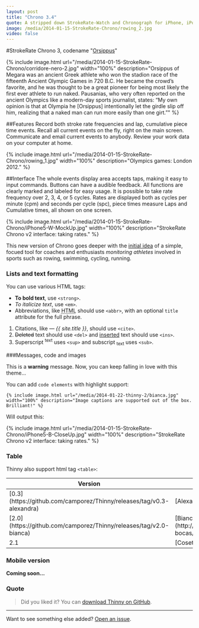 ```yaml
---
layout: post
title: "Chrono 3.4"
quote: A stripped down StrokeRate-Watch and Chronograph for iPhone, iPod, and iPad, StrokeRate Chrono is an great tool for every rowing, swimming, and running enthusiast, every coach, every trainer, and official.
image: /media/2014-01-15-StrokeRate-Chrono/rowing_2.jpg
video: false
---
```


#StrokeRate Chrono 3, codename "[Orsippus](http://https://en.wikipedia.org/wiki/Orsippus)"

{% include image.html url="/media/2014-01-15-StrokeRate-Chrono/corridore-nero-2.jpg" width="100%" description="Orsippus of Megara was an ancient Greek athlete who won the stadion race of the fifteenth Ancient Olympic Games in 720 B.C. He became the crowd’s favorite, and he was thought to be a great pioneer for being most likely the first ever athlete to run naked. Pausanias, who very often reported on the ancient Olympics like a modern-day sports journalist, states: “My own opinion is that at Olympia he [Orsippus] intentionally let the girdle slip off him, realizing that a naked man can run more easily than one girt.”" %}

##Features
Record both stroke rate frequencies and lap, cumulative piece time events.
Recall all current events on the fly, right on the main screen.
Communicate and email current events to anybody. 
Review your work data on your computer at home.

{% include image.html url="/media/2014-01-15-StrokeRate-Chrono/rowing_1.jpg" width="100%" description="Olympics games: London 2012." %}

##Interface
The whole events display area accepts taps, making it easy to input commands.
Buttons can have a audible feedback. All functions are clearly marked and labeled for easy usage.
It is possible to take rate frequency over 2, 3, 4, or 5 cycles.
Rates are displayed both as cycles per minute (cpm) and seconds per cycle (spc), piece times measure Laps and Cumulative times, all shown on one screen.

{% include image.html url="/media/2014-01-15-StrokeRate-Chrono/iPhone5-W-MockUp.jpg" width="100%" description="StrokeRate Chrono v2 interface: taking rates." %}

This new version of Chrono goes deeper with the [initial idea](http://morosaka.github.io/the_road_to_follow/) of a simple, focued tool for coaches and enthusiasts <cite>monitoring athletes</cite> involved in sports such as rowing, swimming, cycling, running.

### Lists and text formatting

You can use various HTML tags:

- **To bold text**, use `<strong>`.
- *To italicize text*, use `<em>`.
- Abbreviations, like <abbr title="HyperText Markup Langage">HTML</abbr> should use `<abbr>`, with an optional `title` attribute for the full phrase.

1. Citations, like <cite>&mdash; {{ site.title }}</cite>, should use `<cite>`.
2. <del>Deleted</del> text should use `<del>` and <ins>inserted</ins> text should use `<ins>`.
3. Superscript <sup>text</sup> uses `<sup>` and subscript <sub>text</sub> uses `<sub>`.

###Messages, code and images

<div class="message">This is a <strong>warning</strong> message. Now, you can keep falling in love with this theme...</div>

You can add `code elements` with highlight support:
<div class="highlight"><pre><code class="ruby"><span class="p">{</span><span class="o">%</span> <span class="kp">include</span> <span class="n">image</span><span class="o">.</span><span class="n">html</span> <span class="n">url</span><span class="o">=</span><span class="s2">&quot;/media/2014-01-22-thinny-2/bianca.jpg&quot;</span> <span class="n">width</span><span class="o">=</span><span class="s2">&quot;100&#37;&quot;</span> <span class="n">description</span><span class="o">=</span><span class="s2">&quot;Image captions are supported out of the box. Brilliant!&quot;</span> <span class="o">%</span><span class="p">}</span></code></pre></div>

Will output this:

{% include image.html url="/media/2014-01-15-StrokeRate-Chrono/iPhone5-B-CloseUp.jpg" width="100%" description="StrokeRate Chrono v2 interface: taking rates." %}

### Table

Thinny also support html tag `<table>`:
<table>
  <thead>
    <tr>
      <th>Version</th>
      <th>Codename</th>
      <th>Platform</th>
    </tr>
  </thead>
  <tbody>
    <tr>
      <td>[0.3](https://github.com/camporez/Thinny/releases/tag/v0.3-alexandra)</td>
      <td>[Alexandra](http://nikita2010.wikia.com/wiki/Alexandra_Udinov)</td>
      <td>Ghost 0.3.x</td>
    </tr>
    <tr>
      <td>[2.0](https://github.com/camporez/Thinny/releases/tag/v2.0-bianca)</td>
      <td>[Bianca](http://memoriaglobo.globo.com/programas/entretenimento/novelas/caras-bocas/caras-bocas-bianca-isabelle-drummond.htm)</td>
      <td>Jekyll</td>
    </tr>
    <tr>
      <td>2.1</td>
      <td>[Cosette](http://lesmiserables.wikia.com/wiki/Cosette)</td>
      <td>Jekyll</td>
    </tr>
  </tbody>
</table>

### Mobile version

<strong>Coming soon...</strong>

### Quote

> Did you liked it? You can [download Thinny on GitHub](https://github.com/camporez/Thinny/releases).

-----
Want to see something else added? [Open an issue](https://github.com/camporez/camporez.github.io/issues/new).
